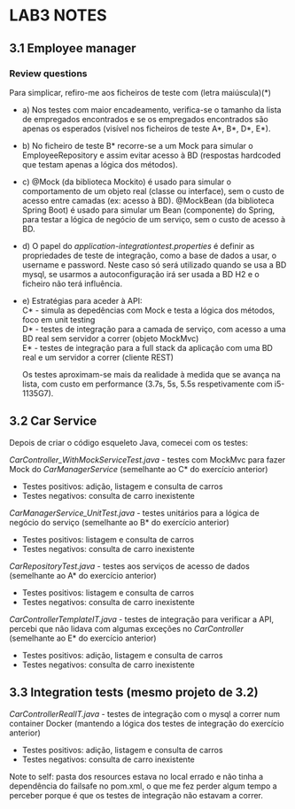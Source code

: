 # LAB3 NOTES

## 3.1 Employee manager

### Review questions
Para simplicar, refiro-me aos ficheiros de teste com (letra maiúscula)(*)
- a) Nos testes com maior encadeamento, verifica-se o tamanho da lista de empregados encontrados e se os empregados encontrados são apenas os esperados (visível nos ficheiros de teste A*, B*, D*, E*).
- b) No ficheiro de teste B* recorre-se a um Mock para simular o EmployeeRepository e assim evitar acesso à BD (respostas hardcoded que testam apenas a lógica dos métodos).
- c) 
@Mock (da biblioteca Mockito) é usado para simular o comportamento de um objeto real (classe ou interface), sem o custo de acesso entre camadas (ex: acesso à BD). 
@MockBean (da biblioteca Spring Boot) é usado para simular um Bean (componente) do Spring, para testar a lógica de negócio de um serviço, sem o custo de acesso à BD.
- d) O papel do _application-integrationtest.properties_ é definir as propriedades de teste de integração, como a base de dados a usar, o username e password. Neste caso só será utilizado quando se usa a BD mysql, se usarmos a autoconfiguração irá ser usada a BD H2 e o ficheiro não terá influência.
- e) Estratégias para aceder à API:
    <br>C* - simula as depedências com Mock e testa a lógica dos métodos, foco em unit testing
    <br>D* - testes de integração para a camada de serviço, com acesso a uma BD real sem servidor a correr (objeto MockMvc)
    <br>E* - testes de integração para a full stack da aplicação com uma BD real e um servidor a correr (cliente REST)

    Os testes aproximam-se mais da realidade à medida que se avança na lista, com custo em performance (3.7s, 5s, 5.5s respetivamente com i5-1135G7).


## 3.2 Car Service
Depois de criar o código esqueleto Java, comecei com os testes:

_CarController_WithMockServiceTest.java_ - testes com MockMvc para fazer Mock do _CarManagerService_ (semelhante ao C* do exercício anterior)
- Testes positivos: adição, listagem e consulta de carros
- Testes negativos: consulta de carro inexistente

_CarManagerService_UnitTest.java_ - testes unitários para a lógica de negócio do serviço (semelhante ao B* do exercício anterior)
- Testes positivos: listagem e consulta de carros
- Testes negativos: consulta de carro inexistente

_CarRepositoryTest.java_ - testes aos serviços de acesso de dados (semelhante ao A* do exercício anterior)
- Testes positivos: listagem e consulta de carros
- Testes negativos: consulta de carro inexistente

_CarControllerTemplateIT.java_ - testes de integração para verificar a API, percebi que não lidava com algumas exceções no _CarController_ (semelhante ao E* do exercício anterior)
- Testes positivos: adição, listagem e consulta de carros
- Testes negativos: consulta de carro inexistente


## 3.3 Integration tests (mesmo projeto de 3.2)
_CarControllerRealIT.java_ - testes de integração com o mysql a correr num container Docker (mantendo a lógica dos testes de integração do exercício anterior)
- Testes positivos: adição, listagem e consulta de carros
- Testes negativos: consulta de carro inexistente

Note to self: pasta dos resources estava no local errado e não tinha a dependência do failsafe no pom.xml, o que me fez perder algum tempo a perceber porque é que os testes de integração não estavam a correr.

